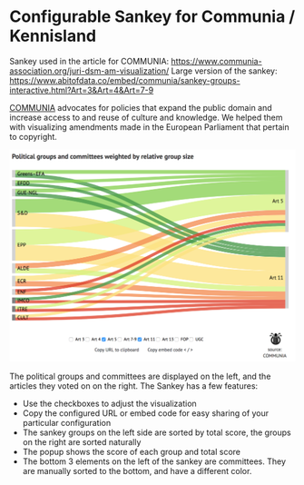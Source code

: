 # Configurable Sankey for Communia / Kennisland

Sankey used in the article for COMMUNIA: <https://www.communia-association.org/juri-dsm-am-visualization/>
Large version of the sankey: <https://www.abitofdata.co/embed/communia/sankey-groups-interactive.html?Art=3&Art=4&Art=7-9>

[COMMUNIA](http://communia-project.eu) advocates for policies that expand the public domain and increase access to and reuse of culture and knowledge. We helped them with visualizing amendments made in the European Parliament that pertain to copyright. 

![Screenshot of the sankey](screenshot.png)

The political groups and committees are displayed on the left, and the articles they voted on on the right. The Sankey has a few features:

* Use the checkboxes to adjust the visualization
* Copy the configured URL or embed code for easy sharing of your particular configuration
* The sankey groups on the left side are sorted by total score, the groups on the right are sorted naturally
* The popup shows the score of each group and total score
* The bottom 3 elements on the left of the sankey are committees. They are manually sorted to the bottom, and have a different color.
